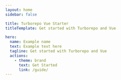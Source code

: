 ```yaml
---
layout: home
sidebar: false

title: Turborepo Vue Starter
titleTemplate: Get started with Turborepo and Vue

hero:
  name: Example name
  text: Example text here
  tagline: Get started with Turborepo and Vue
  actions:
    - theme: brand
      text: Get Started
      link: /guide/
---
```

